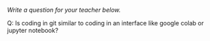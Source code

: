 _Write a question for your teacher below._

Q: Is coding in git similar to coding in an interface like google colab or jupyter notebook?

